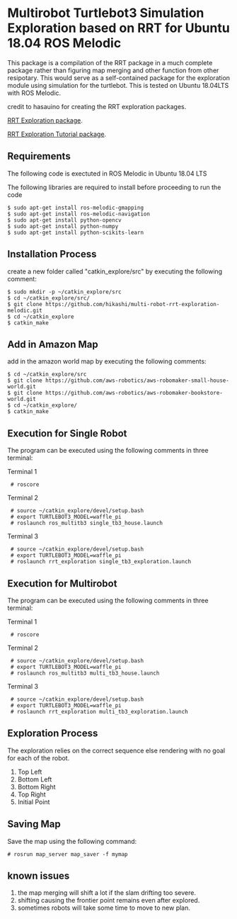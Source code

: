 # Multirobot Turtlebot3 Simulation Exploration based on RRT for Ubuntu 18.04 ROS Melodic
This package is a compilation of the RRT package in a much complete package rather than figuring map merging and other function from other resipotary. 
This would serve as a self-contained package for the exploration module using simulation for the turtlebot.
This is tested on Ubuntu 18.04LTS with ROS Melodic.

credit to hasauino for creating the RRT exploration packages.

[RRT Exploration package](https://github.com/hasauino/rrt_exploration "RRT Exploration").

[RRT Exploration Tutorial package](https://github.com/hasauino/rrt_exploration_tutorials "RRT Exploration").


## Requirements
The following code is exectuted in ROS Melodic in Ubuntu 18.04 LTS

The following libraries are required to install before proceeding to run the code

    $ sudo apt-get install ros-melodic-gmapping
    $ sudo apt-get install ros-melodic-navigation
    $ sudo apt-get install python-opencv
    $ sudo apt-get install python-numpy
    $ sudo apt-get install python-scikits-learn


## Installation Process
create a new folder called "catkin_explore/src" by executing the following comment:

    $ sudo mkdir -p ~/catkin_explore/src
    $ cd ~/catkin_explore/src/
    $ git clone https://github.com/hikashi/multi-robot-rrt-exploration-melodic.git
    $ cd ~/catkin_explore
    $ catkin_make

## Add in Amazon Map
add in the amazon world map by executing the following comments:

    $ cd ~/catkin_explore/src
    $ git clone https://github.com/aws-robotics/aws-robomaker-small-house-world.git
    $ git clone https://github.com/aws-robotics/aws-robomaker-bookstore-world.git
    $ cd ~/catkin_explore/
    $ catkin_make
    

## Execution for Single Robot
The program can be executed using the following comments in three terminal:

Terminal 1

     # roscore 
Terminal 2

     # source ~/catkin_explore/devel/setup.bash 
     # export TURTLEBOT3_MODEL=waffle_pi
     # roslaunch ros_multitb3 single_tb3_house.launch
Terminal 3

     # source ~/catkin_explore/devel/setup.bash 
     # export TURTLEBOT3_MODEL=waffle_pi
     # roslaunch rrt_exploration single_tb3_exploration.launch 

## Execution for Multirobot
The program can be executed using the following comments in three terminal:

Terminal 1

     # roscore 
Terminal 2

     # source ~/catkin_explore/devel/setup.bash 
     # export TURTLEBOT3_MODEL=waffle_pi
     # roslaunch ros_multitb3 multi_tb3_house.launch 
Terminal 3

     # source ~/catkin_explore/devel/setup.bash 
     # export TURTLEBOT3_MODEL=waffle_pi
     # roslaunch rrt_exploration multi_tb3_exploration.launch 



## Exploration Process
The exploration relies on the correct sequence else rendering with no goal for each of the robot.
1. Top Left
2. Bottom Left
3. Bottom Right
4. Top Right
5. Initial Point

## Saving Map
Save the map using the following command:

    # rosrun map_server map_saver -f mymap
    


## known issues
1. the map merging will shift a lot if the slam drifting too severe.
2.  shifting causing the frontier point remains even after explored.
3. sometimes robots will take some time to move to new plan.
